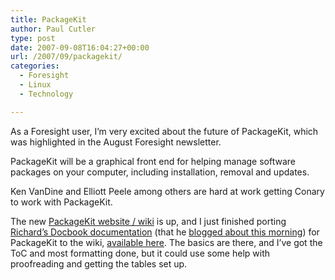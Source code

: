 ```yaml
---
title: PackageKit
author: Paul Cutler
type: post
date: 2007-09-08T16:04:27+00:00
url: /2007/09/packagekit/
categories:
  - Foresight
  - Linux
  - Technology

---
```

As a Foresight user, I&#8217;m very excited about the future of PackageKit, which was highlighted in the August Foresight newsletter.

PackageKit will be a graphical front end for helping manage software packages on your computer, including installation, removal and updates.

Ken VanDine and Elliott Peele among others are hard at work getting Conary to work with PackageKit.

The new [PackageKit website / wiki][1] is up, and I just finished porting [Richard&#8217;s Docbook documentation][2] (that he [blogged about this morning][3]) for PackageKit to the wiki, [available here][4]. The basics are there, and I&#8217;ve got the ToC and most formatting done, but it could use some help with proofreading and getting the tables set up.

 [1]: http://www.packagekit.org
 [2]: http://people.freedesktop.org/~hughsient/temp/reference.html
 [3]: http://hughsient.livejournal.com/36752.html
 [4]: http://www.packagekit.org/wiki/index.php/Documentation